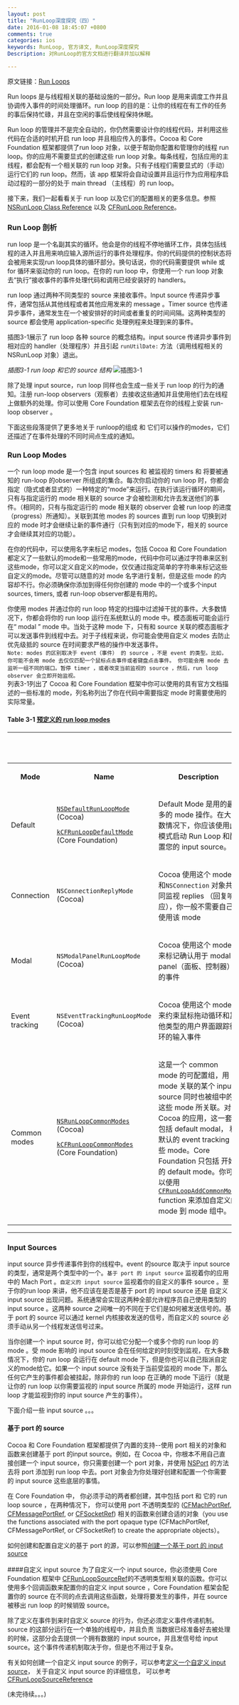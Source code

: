 ```yaml
---
layout: post
title: "RunLoop深度探究（四）"
date: 2016-01-08 18:45:07 +0800
comments: true
categories: ios
keywords: RunLoop, 官方译文, RunLoop深度探究
Description: 对RunLoop的官方文档进行翻译并加以解释

---
```


原文链接：[Run Loops](https://developer.apple.com/library/ios/documentation/Cocoa/Conceptual/Multithreading/RunLoopManagement/RunLoopManagement.html#//apple_ref/doc/uid/10000057i-CH16-SW1)

Run loops 是与线程相关联的基础设施的一部分。Run loop 是用来调度工作并且协调传入事件的时间处理循环。run loop 的目的是：让你的线程在有工作的任务的事后保持忙碌，并且在空闲的事后使线程保持休眠。

<!--more-->

Run loop 的管理并不是完全自动的，你仍然需要设计你的线程代码，并利用这些代码在合适的时机开启 run loop 并且相应传入的事件。Cocoa 和 Core Foundation 框架都提供了run loop 对象，以便于帮助你配置和管理你的线程 run loop。你的应用不需要显式的创建这些 run loop 对象。每条线程，包括应用的主线程，都会配有一个相关联的 run loop 对象。只有子线程们需要显式的（手动）运行它们的 run loop。然而，该 app 框架将会自动设置并且运行作为应用程序启动过程的一部分的处于 main thread （主线程）的 run loop。

接下来，我们一起看看关于 run loop 以及它们的配置相关的更多信息。参照[NSRunLoop Class Reference](https://developer.apple.com/library/ios/documentation/Cocoa/Reference/Foundation/Classes/NSRunLoop_Class/index.html#//apple_ref/doc/uid/TP40003725) 以及 [CFRunLoop Reference](https://developer.apple.com/library/ios/documentation/CoreFoundation/Reference/CFRunLoopRef/index.html#//apple_ref/doc/uid/20001441-CH1g-112707)。

### Run Loop 剖析

run loop 是一个名副其实的循环。他会是你的线程不停地循环工作，具体包括线程的进入并且用来响应输入源所运行的事件处理程序。你的代码提供的控制状态将会被用来实现run loop具体的循环部分。换句话说，你的代码需要提供 while 或 for 循环来驱动你的 run loop。在你的 run loop 中，你使用一个 run loop 对象去“执行”接收事件的事件处理代码和调用已经安装好的 handlers。

run loop 通过两种不同类型的 source 来接收事件。Input source 传递异步事件，通常包括从其他线程或者其他应用发来的 message 。Timer source 也传递异步事件，通常发生在一个被安排好的时间或者重复的时间间隔。这两种类型的 source 都会使用 application-specific 处理例程来处理到来的事件。

插图3-1展示了 run loop 各种 source 的概念结构。input source 传递异步事件到相对应的 handler（处理程序）并且引起 `runUtilDate:` 方法（调用线程相关的 NSRunLoop 对象）退出。

_插图3-1 run loop 和它的 source 结构_
![插图3-1](https://developer.apple.com/library/ios/documentation/Cocoa/Conceptual/Multithreading/Art/runloop.jpg)

除了处理 input source，run loop 同样也会生成一些关于 run loop 的行为的通知。注册 run-loop observers（观察者）去接收这些通知并且使用他们去在线程上做额外的处理。你可以使用 Core Foundation 框架去在你的线程上安装 run-loop observer 。

下面这些段落提供了更多地关于 runloop的组成 和 它们可以操作的modes，它们还描述了在事件处理的不同时间点生成的通知。

### Run Loop Modes
一个 run loop mode 是一个包含 input sources 和 被监视的 timers 和 将要被通知的 run-loop 的observer 所组成的集合。每次你启动你的 run loop 时，你都会指定（隐式或者显式的）一种特定的“mode”来运行。在执行该运行循环的期间，只有与指定运行的 mode 相关联的 source 才会被检测和允许去发送他们的事件。（相同的，只有与指定运行的 mode 相关联的 observer 会被 run loop 的进度（progress）所通知）。关联到其他 modes 的 sources 直到 run loop 切换到对应的 mode 时才会继续让新的事件通行（只有到对应的mode下，相关的 source 才会继续其对应的功能）。

在你的代码中，可以使用名字来标记 modes，包括 Cocoa 和 Core Foundation 都定义了一些默认的mode和一些常用的mode，代码中你可以通过字符串来区别这些mode，你可以定义自定义的mode，仅仅通过指定简单的字符串来标记这些自定义的mode。尽管可以随意的对 mode 名字进行复制，但是这些 mode 的内容却不行。你必须确保你添加到得任何你创建的 mode 中的一个或多个input sources, timers, 或者 run-loop observer都是有用的。

你使用 modes 并通过你的 run loop 特定的扫描中过滤掉干扰的事件。大多数情况下，你都会将你的 run loop 运行在系统默认的 mode 中。模态面板可能会运行在“ modal ” mode 中。当处于这种 mode 下，只有和 source 关联的模态面板才可以发送事件到线程中去。对于子线程来说，你可能会使用自定义 modes 去防止优先级抵的 source 在时间要求严格的操作中发送事件。</br>
`
Note: modes 的区别取决于 event（事件） 的 source ，不是 event 的类型。比如，你可能不会用 mode 去仅仅匹配一个鼠标点击事件或者键盘点击事件。 你可能会用 mode 去监听一组不同的端口。暂停 timer ，或者改变当前监视的 source ，然后，run loop observer 会立即开始监视。
`
</br>
列表3-1列出了 Cocoa 和 Core Foundation 框架中你可以使用的具有官方文档描述的一些标准的 mode，列名称列出了你在代码中需要指定 mode 时需要使用的实际常量。     

#### **Table 3-1** [预定义的 run loop modes](https://developer.apple.com/library/ios/documentation/Cocoa/Conceptual/Multithreading/RunLoopManagement/RunLoopManagement.html#//apple_ref/doc/uid/10000057i-CH16-SW18)
<!--
| Mode | Name |Description|
| :------ | :------ | :------ |
| Default | [NSDefaultRunLoopMode](https://developer.apple.com/library/ios/documentation/Cocoa/Reference/Foundation/Classes/NSRunLoop_Class/index.html#//apple_ref/c/data/NSDefaultRunLoopMode) (Cocoa)</br>[kCFRunLoopDefaultMode](https://developer.apple.com/library/ios/documentation/CoreFoundation/Reference/CFRunLoopRef/index.html#//apple_ref/c/data/kCFRunLoopDefaultMode) (Core Foundation) | Default Mode 是用的最多的 mode 操作。在大多数情况下，你应该使用此模式启动 Run Loop 和配置您的 input source。 |
|Connection|`NSConnectionReplyMode`(Cocoa)|Cocoa 使用这个 mode 来 `NSConnection` 对象共同监视 replies （回复响应），你一般不需要自己使用该 mode |
|Modal|`NSModalPanelRunLoopMode`(Cocoa)|Cocoa 使用这个 mode 来标记确认用于 modal panel（面板、控制器）的事件|
|Event tracking|`NSEventTrackingRunLoopMode`(Cocoa)|Cocoa 使用这个 mode 来约束鼠标拖动循环和其他类型的用户界面跟踪循环的输入事件|
|Common modes |[NSRunLoopCommonModes](https://developer.apple.com/library/ios/documentation/Cocoa/Reference/Foundation/Classes/NSRunLoop_Class/index.html#//apple_ref/c/data/NSRunLoopCommonModes)(Cocoa)</br>[kCFRunLoopCommonModes](https://developer.apple.com/library/ios/documentation/CoreFoundation/Reference/CFRunLoopRef/index.html#//apple_ref/c/data/kCFRunLoopCommonModes) (Core Foundation)|这是一个 common mode 的可配置组，用该 mode 关联的某个 input source 同时也被组中的这些 mode 所关联。对于 Cocoa 的应用，这一套包括 default modal， 和 默认的 event tracking 这些 mode。Core Foundation 只包括开始的 default mode。你可以使用[CFRunLoopAddCommonMode](https://developer.apple.com/library/ios/documentation/CoreFoundation/Reference/CFRunLoopRef/index.html#//apple_ref/c/func/CFRunLoopAddCommonMode) function（函数）来添加自定义的 mode 到 mode 组中。|-->

<!--内嵌官方HTML-->

-----

<div class="tableholder"><table class="graybox" border="0" cellspacing="0" cellpadding="5"><caption class="tablecaption"><strong class="caption_number"><!--Table 3-1--></strong>&nbsp;&nbsp;<!--Predefined run loop modes--></br></br></caption><tbody><tr><th scope="col" class="TableHeading_TableRow_TableCell"><p>Mode</p></th><th scope="col" class="TableHeading_TableRow_TableCell"><p>Name</p></th><th scope="col" class="TableHeading_TableRow_TableCell"><p>Description</p></th></tr>
<tr><td scope="row"><p>Default</p></td><td><p><code><a href="https://developer.apple.com/library/ios/documentation/Cocoa/Reference/Foundation/Classes/NSRunLoop_Class/index.html#//apple_ref/c/data/NSDefaultRunLoopMode" data-renderer-version="2" target="_self" onclick="s_objectID=&quot;https://developer.apple.com/library/ios/documentation/Cocoa/Reference/Foundation/Classes/NSRunLoo_4&quot;;return this.s_oc?this.s_oc(e):true">NSDefaultRunLoopMode</a></code> (Cocoa)</p><p><code><a href="https://developer.apple.com/library/ios/documentation/CoreFoundation/Reference/CFRunLoopRef/index.html#//apple_ref/c/data/kCFRunLoopDefaultMode" data-renderer-version="2" target="_self" onclick="s_objectID=&quot;https://developer.apple.com/library/ios/documentation/CoreFoundation/Reference/CFRunLoopRef/index_2&quot;;return this.s_oc?this.s_oc(e):true">kCFRunLoopDefaultMode</a></code> (Core Foundation)</p></td><td><p> Default Mode 是用的最多的 mode 操作。在大多数情况下，你应该使用此模式启动 Run Loop 和配置您的 input source。 </p></td></tr><tr><td scope="row"><p>Connection</p></td><td><p><code><!--a target="_self" -->NSConnectionReplyMode<!--/a--></code> (Cocoa)</p></td><td><p>Cocoa 使用这个 mode 和<code><!--a target="_self" -->NSConnection<!--/a--></code>  对象共同监视 replies （回复响应），你一般不需要自己使用该 mode 
</p></td></tr><tr><td scope="row"><p>Modal</p></td><td><p><code><!--a target="_self" -->NSModalPanelRunLoopMode<!--/a--></code> (Cocoa)</p></td><td><p>Cocoa 使用这个 mode 来标记确认用于 modal panel（面板、控制器）的事件</p></td></tr><tr><td scope="row"><p>Event tracking</p></td><td><p><code><!--a target="_self" -->NSEventTrackingRunLoopMode<!--/a--></code> (Cocoa)</p></td><td><p>Cocoa 使用这个 mode 来约束鼠标拖动循环和其他类型的用户界面跟踪循环的输入事件 </p></td></tr><tr><td scope="row"><p>Common modes</p></td><td><p><code><a href="https://developer.apple.com/library/ios/documentation/Cocoa/Reference/Foundation/Classes/NSRunLoop_Class/index.html#//apple_ref/c/data/NSRunLoopCommonModes" data-renderer-version="2" target="_self" onclick="s_objectID=&quot;https://developer.apple.com/library/ios/documentation/Cocoa/Reference/Foundation/Classes/NSRunLoo_5&quot;;return this.s_oc?this.s_oc(e):true">NSRunLoopCommonModes</a></code> (Cocoa)</p><p><code><a href="https://developer.apple.com/library/ios/documentation/CoreFoundation/Reference/CFRunLoopRef/index.html#//apple_ref/c/data/kCFRunLoopCommonModes" data-renderer-version="2" target="_self" onclick="s_objectID=&quot;https://developer.apple.com/library/ios/documentation/CoreFoundation/Reference/CFRunLoopRef/index_3&quot;;return this.s_oc?this.s_oc(e):true">kCFRunLoopCommonModes</a></code> (Core Foundation)</p></td><td><p>这是一个 common mode 的可配置组，用 mode 关联的某个 input source 同时也被组中的这些 mode 所关联。对于 Cocoa 的应用，这一套包括 default modal， 和 默认的 event tracking 这些 mode。Core Foundation 只包括 开始的 default mode。你可以使用 <code><a href="https://developer.apple.com/library/ios/documentation/CoreFoundation/Reference/CFRunLoopRef/index.html#//apple_ref/c/func/CFRunLoopAddCommonMode" data-renderer-version="2" target="_self" onclick="s_objectID=&quot;https://developer.apple.com/library/ios/documentation/CoreFoundation/Reference/CFRunLoopRef/index_4&quot;;return this.s_oc?this.s_oc(e):true">CFRunLoopAddCommonMode</a></code> function 来添加自定义的 mode 到 mode 组中。</p></td></tr></tbody></table></div>

----

<!--内嵌官方HTML-->

### Input Sources

input source 异步传递事件到你的线程中。event 的source 取决于 input source 的类型，通常是两个类型中的一个。`基于 port 的 input source` 监视着你的应用中的 Mach Port 。`自定义的 input source` 监视着你的自定义的事件 source 。至于你的run loop 来讲，他不应该在是否是基于 port 的 input source 还是 自定义 input source 出现问题。系统通常会实现这两种全部允许程序员自己使用类型的 input source 。这两种 source 之间唯一的不同在于它们是如何被发送信号的。基于 port 的 source 可以通过 kernel 内核接收发送的信号，而自定义的 source 必须手动从另一个线程发送信号过来。

当你创建一个 input source 时，你可以给它分配一个或多个你的 run loop 的 mode 。受 mode 影响的 input source 会在任何给定的时刻受到监视，在大多数情况下，你的 run loop 会运行在 default mode 下，但是你也可以自己指派自定义的mode给它。如果一个 input source 没有处于当前受监视的 mode 下，那么任何它产生的事件都会被挂起，除非你的 run loop 在正确的 mode 下运行（就是让你的 run loop 以你需要监视的 input source 所属的 mode 开始运行，这样 run loop 才能监视到你的 input source 产生的事件）。


下面介绍一些 input source 。。。

#### 基于 port 的 source
Cocoa 和 Core Foundation 框架都提供了内置的支持--使用 port 相关的对象和函数来创建基于 port 的input source。例如，在 Cocoa 中，你根本不用自己直接创建一个 input source，你只需要创建一个 port 对象，并使用 [NSPort](https://developer.apple.com/library/ios/documentation/Cocoa/Reference/Foundation/Classes/NSPort_Class/index.html#//apple_ref/occ/cl/NSPort) 的方法去将 port 添加到 run loop 中去。port 对象会为你处理好创建和配置一个你需要的 input source 这些底层的事情。

在 Core Foundation 中， 你必须手动的两者都创建，其中包括 port 和 它的 run loop source ，在两种情况下， 你可以使用 port 不透明类型的 ([CFMachPortRef](https://developer.apple.com/library/ios/documentation/CoreFoundation/Reference/CFMachPortRef/index.html#//apple_ref/c/tdef/CFMachPortRef), [CFMessagePortRef](https://developer.apple.com/library/ios/documentation/CoreFoundation/Reference/CFMessagePortRef/index.html#//apple_ref/c/tdef/CFMessagePortRef), or [CFSocketRef](https://developer.apple.com/library/ios/documentation/CoreFoundation/Reference/CFSocketRef/index.html#//apple_ref/c/tdef/CFSocketRef)) 相关的函数来创建合适的对象（you use the functions associated with the port opaque type (CFMachPortRef, CFMessagePortRef, or CFSocketRef) to create the appropriate objects）。

如何创建和配置自定义的基于 port 的源，可以参照[创建一个基于 port 的 input source](https://developer.apple.com/library/ios/documentation/Cocoa/Conceptual/Multithreading/RunLoopManagement/RunLoopManagement.html#//apple_ref/doc/uid/10000057i-CH16-131281)
</br>
</br>
####自定义 input source
为了自定义一个 input source，你必须使用 Core Foundation 框架中 [CFRunLoopSourceRef](https://developer.apple.com/library/ios/documentation/CoreFoundation/Reference/CFRunLoopSourceRef/index.html#//apple_ref/c/tdef/CFRunLoopSourceRef)的不透明类型相关联的函数。你可以使用多个回调函数来配置你的自定义 input source ，Core Foundation 框架会配置你的  source 在不同的点去调用这些函数，处理将要发生的事件，并在 source 被移出 run loop 的时候销毁 source。

除了定义在事件到来时自定义 source 的行为，你还必须定义事件传递机制。source 的这部分运行在一个单独的线程中，并且负责 当数据已经准备好去被处理的时候，这部分会去提供一个拥有数据的 input source，并且发信号给 input source。这个事件传递机制取决于你，但是也不用过于复杂。

有关如何创建一个自定义 input source 的例子，可以参考[定义一个自定义 input source](https://developer.apple.com/library/ios/documentation/Cocoa/Conceptual/Multithreading/RunLoopManagement/RunLoopManagement.html#//apple_ref/doc/uid/10000057i-CH16-SW3)， 关于自定义 input source 的详细信息， 可以参考 [CFRunLoopSourceReference](https://developer.apple.com/library/ios/documentation/CoreFoundation/Reference/CFRunLoopSourceRef/index.html#//apple_ref/doc/uid/20001443)

(未完待续。。。)